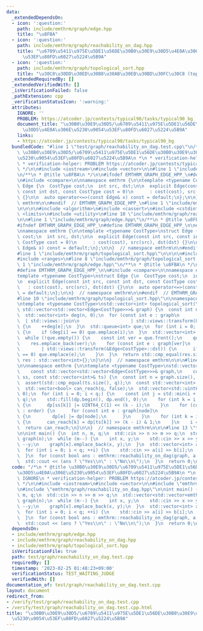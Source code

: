 ```yaml
---
data:
  _extendedDependsOn:
  - icon: ':question:'
    path: include/emthrm/graph/edge.hpp
    title: "\u8FBA"
  - icon: ':question:'
    path: include/emthrm/graph/reachability_on_dag.hpp
    title: "\u6709\u5411\u975E\u5DE1\u56DE\u30B0\u30E9\u30D5\u4E0A\u306E\u5230\u9054\
      \u53EF\u80FD\u6027\u5224\u5B9A"
  - icon: ':question:'
    path: include/emthrm/graph/topological_sort.hpp
    title: "\u30C8\u30DD\u30ED\u30B8\u30AB\u30EB\u30BD\u30FC\u30C8 (topological sort)"
  _extendedRequiredBy: []
  _extendedVerifiedWith: []
  _isVerificationFailed: false
  _pathExtension: cpp
  _verificationStatusIcon: ':warning:'
  attributes:
    IGNORE: ''
    PROBLEM: https://atcoder.jp/contests/typical90/tasks/typical90_bg
    document_title: "\u30B0\u30E9\u30D5/\u6709\u5411\u975E\u5DE1\u56DE\u30B0\u30E9\
      \u30D5\u4E0A\u306E\u5230\u9054\u53EF\u80FD\u6027\u5224\u5B9A"
    links:
    - https://atcoder.jp/contests/typical90/tasks/typical90_bg
  bundledCode: "#line 1 \"test/graph/reachability_on_dag.test.cpp\"\n/*\n * @title\
    \ \u30B0\u30E9\u30D5/\u6709\u5411\u975E\u5DE1\u56DE\u30B0\u30E9\u30D5\u4E0A\u306E\
    \u5230\u9054\u53EF\u80FD\u6027\u5224\u5B9A\n *\n * verification-helper: IGNORE\n\
    \ * verification-helper: PROBLEM https://atcoder.jp/contests/typical90/tasks/typical90_bg\n\
    \ */\n\n#include <iostream>\n#include <vector>\n\n#line 1 \"include/emthrm/graph/edge.hpp\"\
    \n/**\n * @title \u8FBA\n */\n\n#ifndef EMTHRM_GRAPH_EDGE_HPP_\n#define EMTHRM_GRAPH_EDGE_HPP_\n\
    \n#include <compare>\n\nnamespace emthrm {\n\ntemplate <typename CostType>\nstruct\
    \ Edge {\n  CostType cost;\n  int src, dst;\n\n  explicit Edge(const int src,\
    \ const int dst, const CostType cost = 0)\n      : cost(cost), src(src), dst(dst)\
    \ {}\n\n  auto operator<=>(const Edge& x) const = default;\n};\n\n}  // namespace\
    \ emthrm\n\n#endif  // EMTHRM_GRAPH_EDGE_HPP_\n#line 1 \"include/emthrm/graph/reachability_on_dag.hpp\"\
    \n\n\n\n#include <algorithm>\n#include <cassert>\n#include <cstdint>\n#include\
    \ <limits>\n#include <utility>\n#line 10 \"include/emthrm/graph/reachability_on_dag.hpp\"\
    \n\n#line 1 \"include/emthrm/graph/edge.hpp\"\n/**\n * @title \u8FBA\n */\n\n\
    #ifndef EMTHRM_GRAPH_EDGE_HPP_\n#define EMTHRM_GRAPH_EDGE_HPP_\n\n#include <compare>\n\
    \nnamespace emthrm {\n\ntemplate <typename CostType>\nstruct Edge {\n  CostType\
    \ cost;\n  int src, dst;\n\n  explicit Edge(const int src, const int dst, const\
    \ CostType cost = 0)\n      : cost(cost), src(src), dst(dst) {}\n\n  auto operator<=>(const\
    \ Edge& x) const = default;\n};\n\n}  // namespace emthrm\n\n#endif  // EMTHRM_GRAPH_EDGE_HPP_\n\
    #line 1 \"include/emthrm/graph/topological_sort.hpp\"\n\n\n\n#include <queue>\n\
    #include <ranges>\n#line 8 \"include/emthrm/graph/topological_sort.hpp\"\n\n#line\
    \ 1 \"include/emthrm/graph/edge.hpp\"\n/**\n * @title \u8FBA\n */\n\n#ifndef EMTHRM_GRAPH_EDGE_HPP_\n\
    #define EMTHRM_GRAPH_EDGE_HPP_\n\n#include <compare>\n\nnamespace emthrm {\n\n\
    template <typename CostType>\nstruct Edge {\n  CostType cost;\n  int src, dst;\n\
    \n  explicit Edge(const int src, const int dst, const CostType cost = 0)\n   \
    \   : cost(cost), src(src), dst(dst) {}\n\n  auto operator<=>(const Edge& x) const\
    \ = default;\n};\n\n}  // namespace emthrm\n\n#endif  // EMTHRM_GRAPH_EDGE_HPP_\n\
    #line 10 \"include/emthrm/graph/topological_sort.hpp\"\n\nnamespace emthrm {\n\
    \ntemplate <typename CostType>\nstd::vector<int> topological_sort(\n    const\
    \ std::vector<std::vector<Edge<CostType>>>& graph) {\n  const int n = graph.size();\n\
    \  std::vector<int> deg(n, 0);\n  for (const int e : graph\n                 \
    \  | std::views::join\n                   | std::views::transform(&Edge<CostType>::dst))\
    \ {\n    ++deg[e];\n  }\n  std::queue<int> que;\n  for (int i = 0; i < n; ++i)\
    \ {\n    if (deg[i] == 0) que.emplace(i);\n  }\n  std::vector<int> res;\n  res.reserve(n);\n\
    \  while (!que.empty()) {\n    const int ver = que.front();\n    que.pop();\n\
    \    res.emplace_back(ver);\n    for (const int e : graph[ver]\n             \
    \        | std::views::transform(&Edge<CostType>::dst)) {\n      if (--deg[e]\
    \ == 0) que.emplace(e);\n    }\n  }\n  return std::cmp_equal(res.size(), n) ?\
    \ res : std::vector<int>{};\n}\n\n}  // namespace emthrm\n\n\n#line 13 \"include/emthrm/graph/reachability_on_dag.hpp\"\
    \n\nnamespace emthrm {\n\ntemplate <typename CostType>\nstd::vector<bool> reachability_on_dag(\n\
    \    const std::vector<std::vector<Edge<CostType>>>& graph,\n    const std::vector<int>&\
    \ ss, const std::vector<int>& ts) {\n  const int n = graph.size(), q = ss.size();\n\
    \  assert(std::cmp_equal(ts.size(), q));\n  const std::vector<int> order = topological_sort(graph);\n\
    \  std::vector<bool> can_reach(q, false);\n  std::vector<std::uint64_t> dp(n,\
    \ 0);\n  for (int i = 0; i < q;) {\n    const int j = std::min(i + std::numeric_limits<std::uint64_t>::digits,\
    \ q);\n    std::fill(dp.begin(), dp.end(), 0);\n    for (int k = i; k < j; ++k)\
    \ {\n      dp[ss[k]] |= UINT64_C(1) << (k - i);\n    }\n    for (const int node\
    \ : order) {\n      for (const int e : graph[node]\n                       | std::views::transform(&Edge<CostType>::dst))\
    \ {\n        dp[e] |= dp[node];\n      }\n    }\n    for (int k = i; k < j; ++k)\
    \ {\n      can_reach[k] = dp[ts[k]] >> (k - i) & 1;\n    }\n    i = j;\n  }\n\
    \  return can_reach;\n}\n\n}  // namespace emthrm\n\n\n#line 13 \"test/graph/reachability_on_dag.test.cpp\"\
    \n\nint main() {\n  int n, m, q;\n  std::cin >> n >> m >> q;\n  std::vector<std::vector<emthrm::Edge<bool>>>\
    \ graph(n);\n  while (m--) {\n    int x, y;\n    std::cin >> x >> y;\n    --x;\
    \ --y;\n    graph[x].emplace_back(x, y);\n  }\n  std::vector<int> a(q), b(q);\n\
    \  for (int i = 0; i < q; ++i) {\n    std::cin >> a[i] >> b[i];\n    --a[i]; --b[i];\n\
    \  }\n  for (const bool ans : emthrm::reachability_on_dag(graph, a, b)) {\n  \
    \  std::cout << (ans ? \"Yes\\n\" : \"No\\n\");\n  }\n  return 0;\n}\n"
  code: "/*\n * @title \u30B0\u30E9\u30D5/\u6709\u5411\u975E\u5DE1\u56DE\u30B0\u30E9\
    \u30D5\u4E0A\u306E\u5230\u9054\u53EF\u80FD\u6027\u5224\u5B9A\n *\n * verification-helper:\
    \ IGNORE\n * verification-helper: PROBLEM https://atcoder.jp/contests/typical90/tasks/typical90_bg\n\
    \ */\n\n#include <iostream>\n#include <vector>\n\n#include \"emthrm/graph/edge.hpp\"\
    \n#include \"emthrm/graph/reachability_on_dag.hpp\"\n\nint main() {\n  int n,\
    \ m, q;\n  std::cin >> n >> m >> q;\n  std::vector<std::vector<emthrm::Edge<bool>>>\
    \ graph(n);\n  while (m--) {\n    int x, y;\n    std::cin >> x >> y;\n    --x;\
    \ --y;\n    graph[x].emplace_back(x, y);\n  }\n  std::vector<int> a(q), b(q);\n\
    \  for (int i = 0; i < q; ++i) {\n    std::cin >> a[i] >> b[i];\n    --a[i]; --b[i];\n\
    \  }\n  for (const bool ans : emthrm::reachability_on_dag(graph, a, b)) {\n  \
    \  std::cout << (ans ? \"Yes\\n\" : \"No\\n\");\n  }\n  return 0;\n}\n"
  dependsOn:
  - include/emthrm/graph/edge.hpp
  - include/emthrm/graph/reachability_on_dag.hpp
  - include/emthrm/graph/topological_sort.hpp
  isVerificationFile: true
  path: test/graph/reachability_on_dag.test.cpp
  requiredBy: []
  timestamp: '2023-02-25 01:48:23+09:00'
  verificationStatus: TEST_WAITING_JUDGE
  verifiedWith: []
documentation_of: test/graph/reachability_on_dag.test.cpp
layout: document
redirect_from:
- /verify/test/graph/reachability_on_dag.test.cpp
- /verify/test/graph/reachability_on_dag.test.cpp.html
title: "\u30B0\u30E9\u30D5/\u6709\u5411\u975E\u5DE1\u56DE\u30B0\u30E9\u30D5\u4E0A\u306E\
  \u5230\u9054\u53EF\u80FD\u6027\u5224\u5B9A"
---
```

